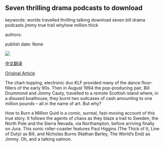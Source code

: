 ## Seven thrilling drama podcasts to download

keywords: worlds travelled thrilling talking download seven bill drama podcasts jimmy true trail whyhow million thick

authors: 

publish date: None

![](https://ichef.bbci.co.uk/images/ic/1200x675/p088zs96.jpg)

[中文翻译](Seven%20thrilling%20drama%20podcasts%20to%20download_zh.md)

[Original Article](https://www.bbc.co.uk/programmes/articles/5WvjXv2GNWzqnGN0Y0yxQ3n/seven-thrilling-drama-podcasts-to-download)

The chart-topping, electronic duo KLF provided many of the dance floor-fillers of the early 90s. Then in August 1994 the pop-producing pair, Bill Drummond and Jimmy Cauty, travelled to a remote Scottish island where, in a disused boathouse, they burnt two suitcases of cash amounting to one million pounds – all in the name of art. But why?

How to Burn a Million Quid is a comic, surreal, fast-moving account of this true story. It follows the agents of chaos as they blaze a trail to Sweden, the North Pole and the Sierra Nevada, via Northampton, before arriving finally on Jura. This sonic roller-coaster features Paul Higgins (The Thick of It, Line of Duty) as Bill, and Nicholas Burns (Nathan Barley, The World’s End) as Jimmy. Oh, and a talking salmon.